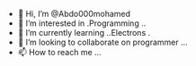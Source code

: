 - 👋 Hi, I’m @Abdo000mohamed
- 👀 I’m interested in .Programming ..
- 🌱 I’m currently learning ..Electrons .
- 💞️ I’m looking to collaborate on programmer  ...
- 📫 How to reach me ...

<!---
Abdo000mohamed/Abdo000mohamed is a ✨ special ✨ repository because its `README.md` (this file) appears on your GitHub profile.
You can click the Preview link to take a look at your changes.
--->
